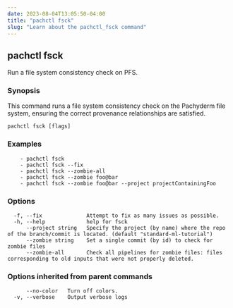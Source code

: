 ```yaml
---
date: 2023-08-04T13:05:50-04:00
title: "pachctl fsck"
slug: "Learn about the pachctl_fsck command"
---
```


## pachctl fsck

Run a file system consistency check on PFS.

### Synopsis

This command runs a file system consistency check on the Pachyderm file system, ensuring the correct provenance relationships are satisfied.

```
pachctl fsck [flags]
```

### Examples

```
	- pachctl fsck 
	- pachctl fsck --fix 
	- pachctl fsck --zombie-all 
	- pachctl fsck --zombie foo@bar 
	- pachctl fsck --zombie foo@bar --project projectContainingFoo 

```

### Options

```
  -f, --fix              Attempt to fix as many issues as possible.
  -h, --help             help for fsck
      --project string   Specify the project (by name) where the repo of the branch/commit is located. (default "standard-ml-tutorial")
      --zombie string    Set a single commit (by id) to check for zombie files
      --zombie-all       Check all pipelines for zombie files: files corresponding to old inputs that were not properly deleted.
```

### Options inherited from parent commands

```
      --no-color   Turn off colors.
  -v, --verbose    Output verbose logs
```

